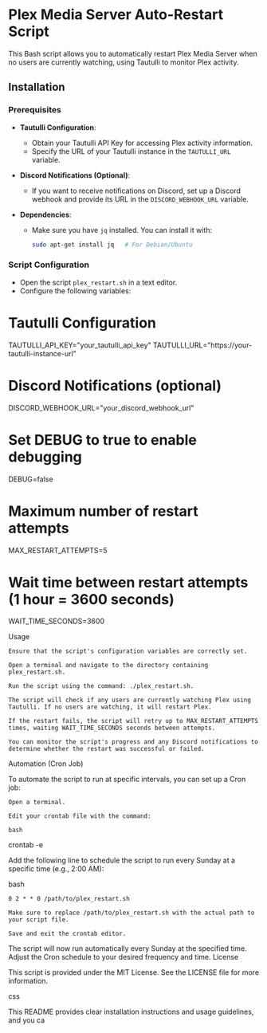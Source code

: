 # Plex Media Server Auto-Restart Script

This Bash script allows you to automatically restart Plex Media Server when no users are currently watching, using Tautulli to monitor Plex activity.

## Installation

### Prerequisites

- **Tautulli Configuration**:
  - Obtain your Tautulli API Key for accessing Plex activity information.
  - Specify the URL of your Tautulli instance in the `TAUTULLI_URL` variable.

- **Discord Notifications (Optional)**:
  - If you want to receive notifications on Discord, set up a Discord webhook and provide its URL in the `DISCORD_WEBHOOK_URL` variable.

- **Dependencies**:
  - Make sure you have `jq` installed. You can install it with:
    ```bash
    sudo apt-get install jq   # For Debian/Ubuntu
    ```

### Script Configuration

- Open the script `plex_restart.sh` in a text editor.
- Configure the following variables:


# Tautulli Configuration
TAUTULLI_API_KEY="your_tautulli_api_key"
TAUTULLI_URL="https://your-tautulli-instance-url"

# Discord Notifications (optional)
DISCORD_WEBHOOK_URL="your_discord_webhook_url"

# Set DEBUG to true to enable debugging
DEBUG=false

# Maximum number of restart attempts
MAX_RESTART_ATTEMPTS=5

# Wait time between restart attempts (1 hour = 3600 seconds)
WAIT_TIME_SECONDS=3600

Usage

    Ensure that the script's configuration variables are correctly set.

    Open a terminal and navigate to the directory containing plex_restart.sh.

    Run the script using the command: ./plex_restart.sh.

    The script will check if any users are currently watching Plex using Tautulli. If no users are watching, it will restart Plex.

    If the restart fails, the script will retry up to MAX_RESTART_ATTEMPTS times, waiting WAIT_TIME_SECONDS seconds between attempts.

    You can monitor the script's progress and any Discord notifications to determine whether the restart was successful or failed.

Automation (Cron Job)

To automate the script to run at specific intervals, you can set up a Cron job:

    Open a terminal.

    Edit your crontab file with the command:

    bash

crontab -e

Add the following line to schedule the script to run every Sunday at a specific time (e.g., 2:00 AM):

bash

    0 2 * * 0 /path/to/plex_restart.sh

    Make sure to replace /path/to/plex_restart.sh with the actual path to your script file.

    Save and exit the crontab editor.

The script will now run automatically every Sunday at the specified time. Adjust the Cron schedule to your desired frequency and time.
License

This script is provided under the MIT License. See the LICENSE file for more information.

css


This README provides clear installation instructions and usage guidelines, and you ca
